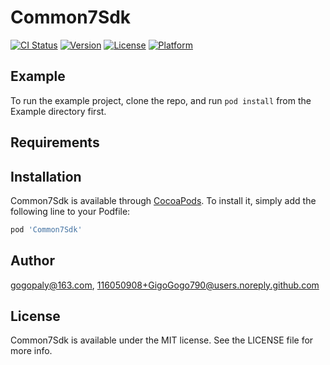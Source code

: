 # Common7Sdk

[![CI Status](https://img.shields.io/travis/gogopaly@163.com/Common7Sdk.svg?style=flat)](https://travis-ci.org/gogopaly@163.com/Common7Sdk)
[![Version](https://img.shields.io/cocoapods/v/Common7Sdk.svg?style=flat)](https://cocoapods.org/pods/Common7Sdk)
[![License](https://img.shields.io/cocoapods/l/Common7Sdk.svg?style=flat)](https://cocoapods.org/pods/Common7Sdk)
[![Platform](https://img.shields.io/cocoapods/p/Common7Sdk.svg?style=flat)](https://cocoapods.org/pods/Common7Sdk)

## Example

To run the example project, clone the repo, and run `pod install` from the Example directory first.

## Requirements

## Installation

Common7Sdk is available through [CocoaPods](https://cocoapods.org). To install
it, simply add the following line to your Podfile:

```ruby
pod 'Common7Sdk'
```

## Author

gogopaly@163.com, 116050908+GigoGogo790@users.noreply.github.com

## License

Common7Sdk is available under the MIT license. See the LICENSE file for more info.
